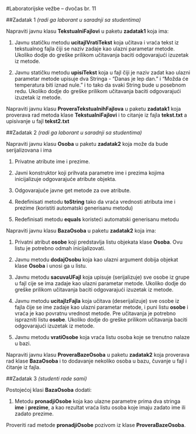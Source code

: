 #Laboratorijske vežbe – dvočas br. 11

##Zadatak 1
*(radi ga laborant u saradnji sa studentima)*

Napraviti javnu klasu **TekstualniFajlovi** u paketu **zadatak1** koja ima:

1. Javnu statičku metodu **ucitajIVratiTekst** koja učitava i vraća tekst iz tekstualnog fajla čiji se naziv zadaje kao ulazni parametar metode. Ukoliko dodje do greške prilikom učitavanja baciti odgovarajući izuzetak iz metode.

2. Javnu statičku metodu **upisiTekst** koja u fajl čiji je naziv zadat kao ulazni parametar metode upisuje dva Stringa - “Danas je lep dan.” i “Možda će temperatura biti iznad nule.” i to tako da svaki String bude u posebnom redu.
Ukoliko dodje do greške prilikom učitavanja baciti odgovarajući izuzetak iz metode.

Napraviti javnu klasu **ProveraTekstualnihFajlova** u paketu **zadatak1** koja proverava rad metoda klase **TekstualniFajlovi** i to citanje iz fajla **tekst.txt** a upisivanje u fajl **tekst2.txt**


##Zadatak 2
*(radi ga laborant u saradnji sa studentima)*

Napraviti javnu klasu **Osoba** u paketu **zadatak2** koja može da bude serijalizovana i ima

1. Privatne atribute ime i prezime.

2. Javni konstruktor koji prihvata parametre ime i prezima kojima inicijalizuje odgovarajuće atribute objekta.

3. Odgovarajuće javne get metode za ove atribute.

4. Redefinisati metodu **toString** tako da vraća vrednosti atributa ime i prezime (koristiti automatski generisanu metodu)

5. Redefinisati metodu **equals** koristeći automatski generisanu metodu


Napraviti javnu klasu **BazaOsoba** u paketu **zadatak2** koja ima:

1. Privatni atribut **osobe** koji predstavlja listu objekata klase **Osoba**. Ovu listu je potrebno
odmah inicijalizovati.

2. Javnu metodu **dodajOsobu** koja kao ulazni argument dobija objekat klase **Osoba** i unosi ga u listu.

3. Javnu metodu **sacuvaUFajl** koja upisuje (serijalizuje) sve osobe iz grupe u fajl cije se ima zadaje kao ulazni parametar metode. Ukoliko dodje do greške prilikom učitavanja baciti odgovarajući izuzetak iz metode.

4. Javnu metodu **ucitajIzFajla** koja učitava (deserijalizuje) sve osobe iz fajla čije se ime zadaje kao ulazni parametar metode, i puni listu **osobe** i vraća je kao povratnu vrednost metode. Pre učitavanja je potrebno isprazniti listu **osobe**.
Ukoliko dodje do greške prilikom učitavanja baciti odgovarajući izuzetak iz metode.

5. Javnu metodu **vratiOsobe** koja vraća listu osoba koje se trenutno nalaze u bazi.

Napraviti javnu klasu **ProveraBazeOsoba** u paketu **zadatak2** koja proverava rad klase **BazaOsoba** i to dodavanje nekoliko osoba u bazu, čuvanje u fajl i čitanje iz fajla. 


##Zadatak 3
*(studenti rade sami)*

Postojećoj klasi **BazaOsoba** dodati:

1. Metodu **pronadjiOsobe** koja kao ulazne parametre prima dva stringa **ime** i **prezime**, a kao rezultat vraća listu osoba
koje imaju zadato ime ili zadato prezime.  

Proveriti rad metode **pronadjiOsobe** pozivom iz klase **ProveraBazeOsoba**.
